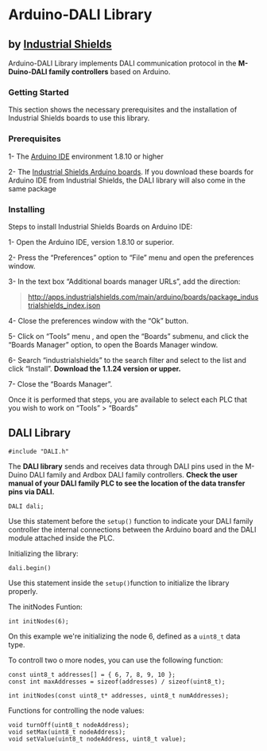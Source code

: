 # Arduino-DALI Library


## by [Industrial Shields](https://www.industrialshields.com/automation-solutions-based-on-arduino-industrial-plc-raspberry-pi-panel-pc)


 Arduino-DALI Library implements DALI communication protocol in the **M-Duino-DALI family controllers** based on Arduino.


### Getting Started


This section shows the necessary prerequisites and the installation of Industrial Shields boards to use this library.


### Prerequisites


1- The [Arduino IDE](https://www.arduino.cc/en/Main/Software) environment 1.8.10 or higher

2- The [Industrial Shields Arduino boards](https://www.industrialshields.com/first-steps-with-the-industrial-arduino-based-plc-s-and-the-panel-pc-s-raspberry-pi-based). If you download these boards for Arduino IDE from Industrial Shields, the DALI library will also come in the same package


### Installing

Steps to install Industrial Shields Boards on Arduino IDE:

1- Open the Arduino IDE, version 1.8.10 or superior.

2- Press the “Preferences” option to “File” menu and open the preferences window.

3- In the text box “Additional boards manager URLs”, add the direction:

> http://apps.industrialshields.com/main/arduino/boards/package_industrialshields_index.json

4- Close the preferences window with the “Ok” button.

5- Click on “Tools” menu , and open the “Boards” submenu, and click the “Boards Manager” option, to open the Boards Manager window.

6- Search “industrialshields” to the search filter and select to the list and click “Install”. **Download the 1.1.24 version or upper.**

7- Close the “Boards Manager”.

Once it is performed that steps, you are available to select each PLC that you wish to work on “Tools” > “Boards”


## DALI Library

```
#include "DALI.h"
```
The **DALI library** sends and receives data through DALI pins used in the M-Duino DALI family and Ardbox DALI family controllers. **Check the user manual of your DALI family PLC to see the location of the data transfer pins via DALI.**


```
DALI dali;
```

Use this statement before the `setup()` function to indicate your DALI family controller the internal connections between the Arduino board and the DALI module attached inside the PLC.

Initializing the library:

```
dali.begin()
```

Use this statement inside the `setup()`function to initialize the library properly.

The initNodes Funtion:
```
int initNodes(6);
```
On this example we're initializing the node 6, defined as a `uint8_t` data type.

To controll two o more nodes, you can use the following function:

```
const uint8_t addresses[] = { 6, 7, 8, 9, 10 };
const int maxAddresses = sizeof(addresses) / sizeof(uint8_t);

int initNodes(const uint8_t* addresses, uint8_t numAddresses);
```

Functions for controlling the node values:

```
void turnOff(uint8_t nodeAddress);
void setMax(uint8_t nodeAddress);
void setValue(uint8_t nodeAddress, uint8_t value);
